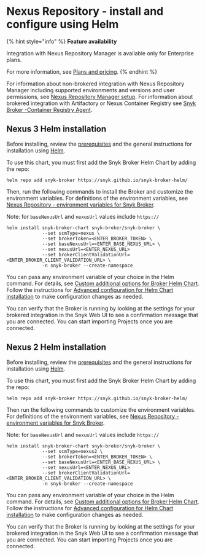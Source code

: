 # Nexus Repository - install and configure using Helm

{% hint style="info" %}
**Feature availability**

Integration with Nexus Repository Manager is available only for Enterprise plans.

For more information, see [Plans and pricing](https://snyk.io/plans).
{% endhint %}

For information about non-brokered integration with Nexus Repository Manager including supported environments and versions and user permissions, see [Nexus Repository Manager setup](../../../../integrate-with-snyk/package-repository-integrations/nexus-repository-manager-connection-setup/). For information about brokered integration with Artifactory or Nexus Container Registry see [Snyk Broker -Container Registry Agent](../../snyk-broker-container-registry-agent/).

## Nexus 3 Helm installation

Before installing, review the [prerequisites](./) and the general instructions for installation using [Helm](../install-and-configure-broker-using-helm.md).

To use this chart, you must first add the Snyk Broker Helm Chart by adding the repo:

`helm repo add snyk-broker https://snyk.github.io/snyk-broker-helm/`&#x20;

Then, run the following commands to install the Broker and customize the environment variables. For definitions of the environment variables, see [Nexus Repository - environment variables for Snyk Broker](nexus-repository-environment-variables-for-snyk-broker.md).

Note: for `baseNexusUrl` and `nexusUrl` values include `https://`

```
helm install snyk-broker-chart snyk-broker/snyk-broker \
             --set scmType=nexus \
             --set brokerToken=<ENTER_BROKER_TOKEN> \
             --set baseNexusUrl=<ENTER_BASE_NEXUS_URL> \
             --set nexusUrl=<ENTER_NEXUS_URL>
             --set brokerClientValidationUrl=<ENTER_BROKER_CLIENT_VALIDATION_URL> \
             -n snyk-broker --create-namespace
```

You can pass any environment variable of your choice in the Helm command. For details, see [Custom additional options for Broker Helm Chart](../advanced-configuration-for-helm-chart-installation/custom-additional-options-for-broker-helm-chart-installation.md). Follow the instructions for [Advanced configuration for Helm Chart installation](../advanced-configuration-for-helm-chart-installation/) to make configuration changes as needed.

You can verify that the Broker is running by looking at the settings for your brokered integration in the Snyk Web UI to see a confirmation message that you are connected. You can start importing Projects once you are connected.

## Nexus 2 Helm installation

Before installing, review the [prerequisites](./) and the general instructions for installation using [Helm](../install-and-configure-broker-using-helm.md).

To use this chart, you must first add the Snyk Broker Helm Chart by adding the repo:

`helm repo add snyk-broker https://snyk.github.io/snyk-broker-helm/`&#x20;

Then run the following commands to customize the environment variables. For definitions of the environment variables, see [Nexus Repository - environment variables for Snyk Broker](nexus-repository-environment-variables-for-snyk-broker.md).

Note: for `baseNexusUrl` and `nexusUrl` values include `https://`

```
helm install snyk-broker-chart snyk-broker/snyk-broker \
             --set scmType=nexus2 \
             --set brokerToken=<ENTER_BROKER_TOKEN> \
             --set baseNexusUrl=<ENTER_BASE_NEXUS_URL> \
             --set nexusUrl=<ENTER_NEXUS_URL>
             --set brokerClientValidationUrl=<ENTER_BROKER_CLIENT_VALIDATION_URL> \
             -n snyk-broker --create-namespace
```

You can pass any environment variable of your choice in the Helm command. For details, see [Custom additional options for Broker Helm Chart](../advanced-configuration-for-helm-chart-installation/custom-additional-options-for-broker-helm-chart-installation.md). Follow the instructions for [Advanced configuration for Helm Chart installation](../advanced-configuration-for-helm-chart-installation/) to make configuration changes as needed.

You can verify that the Broker is running by looking at the settings for your brokered integration in the Snyk Web UI to see a confirmation message that you are connected. You can start importing Projects once you are connected.
